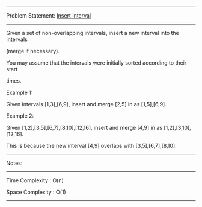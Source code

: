 ******************************************************************************
Problem Statement: [Insert Interval](https://leetcode.com/problems/insert-interval/)
******************************************************************************
Given a set of non-overlapping intervals, insert a new interval into the intervals 

(merge if necessary).

You may assume that the intervals were initially sorted according to their start

times.

Example 1:

Given intervals [1,3],[6,9], insert and merge [2,5] in as [1,5],[6,9]. 

Example 2:

Given [1,2],[3,5],[6,7],[8,10],[12,16], insert and merge [4,9] in as [1,2],[3,10],[12,16]. 

This is because the new interval [4,9] overlaps with [3,5],[6,7],[8,10]. 


******************************************************************************
Notes: 
******************************************************************************
Time Complexity : O(n)

Space Complexity : O(1)

******************************************************************************